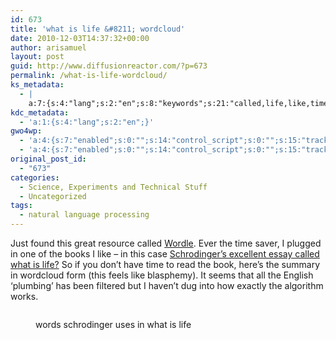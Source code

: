 ```yaml
---
id: 673
title: 'what is life &#8211; wordcloud'
date: 2010-12-03T14:37:32+00:00
author: arisamuel
layout: post
guid: http://www.diffusionreactor.com/?p=673
permalink: /what-is-life-wordcloud/
ks_metadata:
  - |
    a:7:{s:4:"lang";s:2:"en";s:8:"keywords";s:21:"called,life,like,time";s:19:"keywords_autoupdate";s:1:"1";s:11:"description";s:159:"called Wordle. Ever the time saver, I plugged in one of the books I like - in this case Schrodinger's excellent essay called what is life? So if you don't have";s:22:"description_autoupdate";s:1:"1";s:5:"title";s:0:"";s:6:"robots";s:12:"index,follow";}
kdc_metadata:
  - 'a:1:{s:4:"lang";s:2:"en";}'
gwo4wp:
  - 'a:4:{s:7:"enabled";s:0:"";s:14:"control_script";s:0:"";s:15:"tracking_script";s:0:"";s:17:"conversion_script";s:0:"";}'
  - 'a:4:{s:7:"enabled";s:0:"";s:14:"control_script";s:0:"";s:15:"tracking_script";s:0:"";s:17:"conversion_script";s:0:"";}'
original_post_id:
  - "673"
categories:
  - Science, Experiments and Technical Stuff
  - Uncategorized
tags:
  - natural language processing
---
```

Just found this great resource called [Wordle](http://www.wordle.net/). Ever the time saver, I plugged in one of the books I like &#8211; in this case [Schrodinger&#8217;s excellent essay called what is life?](//whatislife.stanford.edu/LoCo_files/What-is-Life.pdf) So if you don&#8217;t have time to read the book, here&#8217;s the summary in wordcloud form (this feels like blasphemy). It seems that all the English &#8216;plumbing&#8217; has been filtered but I haven&#8217;t dug into how exactly the algorithm works.<figure id="attachment_674" style="width: 588px" class="wp-caption alignnone">

[<img class="size-full wp-image-674" title="what is life - word cloud" src="https://i1.wp.com/www.diffusionreactor.com/wp-content/uploads/2010/12/Screen-shot-2010-12-03-at-6.34.26-AM.png?resize=588%2C344" alt="" data-recalc-dims="1" />](https://i1.wp.com/www.diffusionreactor.com/wp-content/uploads/2010/12/Screen-shot-2010-12-03-at-6.34.26-AM.png)<figcaption class="wp-caption-text">words schrodinger uses in what is life</figcaption></figure>